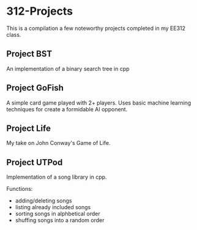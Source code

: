 # 312-Projects
This is a compilation a few noteworthy projects completed in my EE312 class.

## Project BST
An implementation of a binary search tree in cpp

## Project GoFish
A simple card game played with 2+ players. Uses basic machine learning techniques for create a formidable AI opponent.

## Project Life
My take on John Conway's Game of Life. 

## Project UTPod
Implementation of a song library in cpp. 

Functions: 
- adding/deleting songs 
- listing already included songs
- sorting songs in alphbetical order
- shuffing songs into a random order

